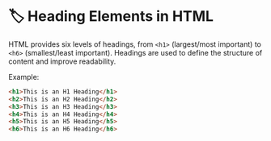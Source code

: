 # 🏷️ Heading Elements in HTML

HTML provides six levels of headings, from `<h1>` (largest/most important) to `<h6>` (smallest/least important). Headings are used to define the structure of content and improve readability.

Example:
```html
<h1>This is an H1 Heading</h1>
<h2>This is an H2 Heading</h2>
<h3>This is an H3 Heading</h3>
<h4>This is an H4 Heading</h4>
<h5>This is an H5 Heading</h5>
<h6>This is an H6 Heading</h6>

